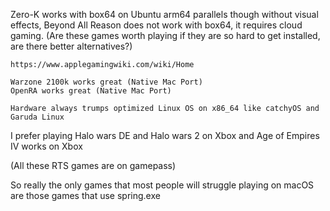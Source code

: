
Zero-K works with box64 on Ubuntu arm64 parallels though without visual effects, Beyond All Reason does not work with box64, it requires cloud gaming. (Are these games worth playing if they are so hard to get installed, are there better alternatives?)
```
https://www.applegamingwiki.com/wiki/Home
```

```
Warzone 2100k works great (Native Mac Port)
OpenRA works great (Native Mac Port)
```

```
Hardware always trumps optimized Linux OS on x86_64 like catchyOS and Garuda Linux
```

I prefer playing Halo wars DE and Halo wars 2 on Xbox
and Age of Empires IV works on Xbox

(All these RTS games are on gamepass)

So really the only games that most people will struggle playing on macOS are those games that use spring.exe
